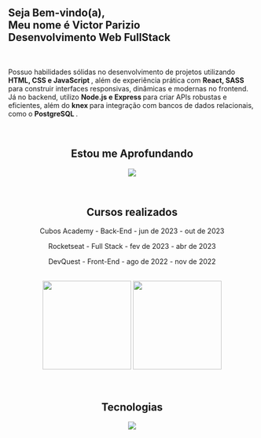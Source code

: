 <section class="home" id="home">
  <div>
    <h1>
      Seja Bem-vindo(a), <br />
      Meu nome é Victor <span>Parizio</span>
      <br />
      Desenvolvimento Web <span>FullStack</span>
    </h1>
    <br />
    <p>
      Possuo habilidades sólidas no desenvolvimento de projetos utilizando
      <strong> <span>HTML, CSS e JavaScript</span> </strong>, além de
      experiência prática com
      <strong>
        <span>React, SASS</span>
      </strong>
      para construir interfaces responsivas, dinâmicas e modernas no frontend.
      Já no backend, utilizo
      <strong>
        <span>Node.js e Express</span>
      </strong>
      para criar APIs robustas e eficientes, além do
      <strong>
        <span>knex</span>
      </strong>
      para integração com bancos de dados relacionais, como o
      <strong> <span>PostgreSQL</span> </strong>.
    </p>
  </div>
</section>
<section align="center" id="estudos">
  <div style="display: inline_block">
    <br />
    <h2 align="center">Estou me <span>Aprofundando</span></h2>
    <p align="center">
      <a href="https://skillicons.dev">
        <img src="https://skillicons.dev/icons?i=react,typescript,nextjs" />
      </a>
    </p>
  </div>
</section>
<section align="center" id="formacao">
  <div style="display: inline_block">
    <br />
    <h2 align="center">Cursos <span>realizados</span></h2>
    <div align="center">
      <p>
        Cubos Academy - <span>Back-End</span> - jun de 2023 - out de 2023<br />
      </p>
      <p>
        Rocketseat - <span>Full Stack</span> - fev de 2023 - abr de 2023<br />
      </p>
      <p>DevQuest - <span>Front-End</span> - ago de 2022 - nov de 2022</p>
    </div>
  </div>
</section>
<br />
<section align="center" id="parametros">
  <img
    align="center"
    height="180em"
    src="https://github-readme-stats.vercel.app/api?username=VictorParizio&theme=holi&show_icons=true&include_all_commits=true&count_private=true"
  />
  <img
    align="center"
    height="180em"
    src="https://github-readme-stats.vercel.app/api/top-langs/?username=VictorParizio&layout=compact&langs_count=16&theme=holi"
  />
</section>
<br />
<section align="center" id="tecnologias">
  <div style="display: inline_block">
    <br />
    <h2 align="center">
      <span>Tecnologias</span>
    </h2>
    <p align="center">
      <a href="https://skillicons.dev">
        <img
          src="https://skillicons.dev/icons?i=postgres,express,nodejs,sass,typescript,react,javascript,css,html,vscode,git,figma&perline=3"
        />
      </a>
    </p>
  </div>
</section>

